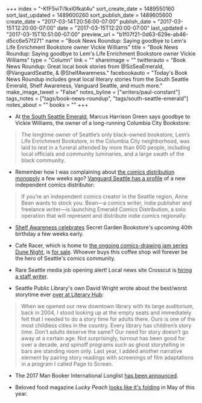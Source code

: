 +++
index = "-KfF5viTi1kxl0fkat4u"
sort_create_date = 1489550160
sort_last_updated = 1489600260
sort_publish_date = 1489605600
create_date = "2017-03-14T20:56:00-07:00"
publish_date = "2017-03-15T12:20:00-07:00"
date = "2017-03-15T12:20:00-07:00"
last_updated = "2017-03-15T10:51:00-07:00"
preview_url = "b1f07f21-0d63-629e-ab46-d5cc6e57f271"
name = "Book News Roundup: Saying goodbye to Lem's Life Enrichment Bookstore owner Vickie Williams"
title = "Book News Roundup: Saying goodbye to Lem's Life Enrichment Bookstore owner Vickie Williams"
type = "Column"
link = ""
shareimage = ""
twitterauto = "Book News Roundup: Great local book stories from @SoSeaEmerald, @VanguardSeattle, & @ShelfAwareness."
facebookauto = "Today's Book News Roundup includes great local literary stories from the South Seattle Emerald, Shelf Awareness, Vanguard Seattle, and much more."
make_image_tweet = "False"
notes_byline = ["writers/paul-constant"]
tags_notes = ["tags/book-news-roundup", "tags/south-seattle-emerald"]
notes_about = ""
books = ""
+++
* At [the South Seattle Emerald](https://southseattleemerald.com/2017/03/14/hundreds-pay-respect-to-the-life-of-vickie-williams/), Marcus Harrison Green says goodbye to Vickie Williams, the owner of a long-running Columbia City Bookstore:

<blockquote>The longtime owner of Seattle’s only black-owned bookstore, Lem’s Life Enrichment Bookstore, in the Columbia City neighborhood, was laid to rest in a funeral attended by more than 600 people, including local officials and community luminaries, and a large swath of the black community.</blockquote>

* Remember how I was complaining about [the comics distribution monopoly](http://www.seattlereviewofbooks.com/notes/2017/01/19/thursday-comics-hangover-snow-day/) a few weeks ago? [Vanguard Seattle has a profile](http://vanguardseattle.com/2017/03/08/emerald-comics-distro-is-stocking-you-an-indie-distributor-takes-on-a-monopoly/) of a new independent comics distributor:

<blockquote>If you’re an independent comics creator in the Seattle region, Anne Bean wants to stock you. Bean—a comics writer, indie publisher and freelance writer—is launching Emerald Comics Distribution, a solo operation that will represent and distribute indie comics regionally.</blockquote>

* [Shelf Awareness celebrates](http://www.shelf-awareness.com/issue.html?issue=2955#m35774) Secret Garden Bookstore's upcoming 40th birthday a few weeks early.

* Café Racer, which is home to [the ongoing comics-drawing jam series Dune Night](https://vimeo.com/113304295), is [for sale](http://www.king5.com/news/local/seattle/after-12-years-owner-puts-caf-racer-up-for-sale/422664518). Whoever buys this coffee shop will forever be the hero of Seattle's comics community.

* Rare Seattle media job opening alert! Local news site Crosscut is [hiring a staff writer](http://crosscut.com/about/job-opportunities/crosscut-is-hiring-a-staff-writer/).

* Seattle Public Library's own David Wright wrote about the best/worst storytime ever [over at Literary Hub](http://lithub.com/librarians-of-the-21st-century-worst-story-time-ever-or-best/):

<blockquote>When we opened our new downtown library with its large auditorium, back in 2004, I stood looking up at the empty seats and immediately felt that I needed to do a story time for adults there. Ours is one of the most childless cities in the country. Every library has children’s story time. Don’t adults deserve the same? Our need for story doesn’t go away at a certain age. Not surprisingly, turnout has been good for over a decade, and spinoff programs such as ghost storytelling in bars are standing room only. Last year, I added another narrative element by pairing story readings with screenings of film adaptations in a program I called Page to Screen.</blockquote>

* The 2017 Man Booker International Longlist [has been announced](http://translationista.com/2017/03/2017-man-booker-international-longlist-announced.html).

* Beloved food magazine *Lucky Peach* [looks like it's folding](http://www.eater.com/2017/3/14/14926376/lucky-peach-folding-rip) in May of this year.

